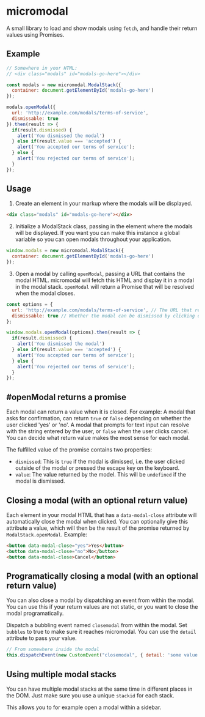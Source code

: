 # micromodal

A small library to load and show modals using `fetch`, and handle their return values using Promises.

## Example

```javascript
// Somewhere in your HTML:
// <div class="modals" id="modals-go-here"></div>

const modals = new micromodal.ModalStack({
  container: document.getElementById('modals-go-here')
});

modals.openModal({
  url: 'http://example.com/modals/terms-of-service',
  dismissable: true
}).then(result => {
  if(result.dismissed) {
    alert('You dismissed the modal')
  } else if(result.value === 'accepted') {
    alert('You accepted our terms of service');
  } else {
    alert('You rejected our terms of service');
  }
});
```

## Usage

1. Create an element in your markup where the modals will be displayed.
```html
<div class="modals" id="modals-go-here"></div>
```

2. Initialize a ModalStack class, passing in the element where the modals will be displayed.
If you want you can make this instance a global variable so you can open modals throughout your application.
```javascript
window.modals = new micromodal.ModalStack({
  container: document.getElementById('modals-go-here')
});
```

3. Open a modal by calling `openModal`, passing a URL that contains the modal HTML.
micromodal will fetch this HTML and display it in a modal in the modal stack.
`openModal` will return a Promise that will be resolved when the modal closes.
```javascript
const options = {
  url: 'http://example.com/modals/terms-of-service', // The URL that returns the modal content.
  dismissable: true // Whether the modal can be dismissed by clicking outside it or pressing ESC.
};

window.modals.openModal(options).then(result => {
  if(result.dismissed) {
    alert('You dismissed the modal')
  } else if(result.value === 'accepted') {
    alert('You accepted our terms of service');
  } else {
    alert('You rejected our terms of service');
  }
});
```

## #openModal returns a promise
Each modal can return a value when it is closed. For example: A modal that asks for confirmation,
can return `true` or `false` depending on whether the user clicked 'yes' or 'no'.
A modal that prompts for text input can resolve with the string entered by the user, or `false` when the user clicks cancel.
You can decide what return value makes the most sense for each modal.

The fulfilled value of the promise contains two properties:
- `dismissed`: This is `true` if the modal is dimissed, i.e. the user clicked outside of the modal or pressed the escape key on the keyboard.
- `value`: The value returned by the model. This will be `undefined` if the modal is dismissed.

## Closing a modal (with an optional return value)
Each element in your modal HTML that has a `data-modal-close` attribute will automatically close the modal when clicked.
You can optionally give this attribute a value, which will then be the result of the promise returned by `ModalStack.openModal`. Example:

```html
<button data-modal-close="yes">Yes</button>
<button data-modal-close="no">No</button>
<button data-modal-close>Cancel</button>
```

## Programatically closing a modal (with an optional return value)
You can also close a modal by dispatching an event from within the modal. You can use this if your return values are not static,
or you want to close the modal programatically.

Dispatch a bubbling event named `closemodal` from within the modal. Set `bubbles` to true to make sure it reaches micromodal.
You can use the `detail` attribute to pass your value.

```javascript
// From somewhere inside the modal
this.dispatchEvent(new CustomEvent("closemodal", { detail: 'some value', bubbles: true }));
```

## Using multiple modal stacks
You can have multiple modal stacks at the same time in different places in the DOM.
Just make sure you use a unique `stackid` for each stack.

This allows you to for example open a modal within a sidebar.
